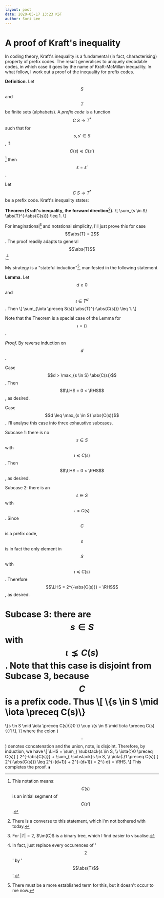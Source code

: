 ```yaml
---
layout: post
date: 2020-05-17 13:23 KST
author: Sori Lee
---
```


# A proof of Kraft's inequality

In coding theory, Kraft's inequality is a fundamental (in fact,
characterising) property of prefix codes. The result generalises to
uniquely decodable codes, in which case it goes by the name of
Kraft-McMillan inequality. In what follow, I work out a proof of the
inequality for prefix codes.

**Definition.** Let $$
\newcommand{\:}{\colon}
\newcommand{\abs}[1]{\left\lvert#1\right\rvert}
\newcommand{\LHS}{\text{LHS}}
\newcommand{\RHS}{\text{RHS}}
S$$ and $$T$$ be finite sets (alphabets). A
*prefix code* is a function $$C\: S \to T^*$$ such that for
$$s,s' \in S$$, if $$C(s) \preceq C(s')$$[^1] then $$s = s'$$.

[^1]: This notation means: $$C(s)$$ is an initial segment of
      $$C(s')$$.

Let $$C\: S \to T^*$$ be a prefix code. Kraft's inequality states:

**Theorem (Kraft's inequality, the forward direction[^2]).**
\\[ \sum_{s \in S} \abs{T}^{-\abs{C(s)}} \leq 1. \\]

[^2]: There is a converse to this statement, which I'm not bothered
      with today.

For imaginational[^3] and notational simplicity, I'll just prove this
for case $$\abs{T} = 2$$. The proof readily adapts to general
$$\abs{T}$$.[^4]

[^3]: For $|T| = 2$, $\im(C)$ is a binary tree, which I find easier to
      visualise.

[^4]: In fact, just replace every occurences of '$$2$$' by
      '$$\abs{T}$$'.

My strategy is a "stateful induction"[^5], manifested in the following
statement. 

[^5]: There must be a more established term for this, but it doesn't
      occur to me now.

**Lemma.** Let $$d \geq 0$$ and $$\iota \in T^d$$. Then
\\[ \sum_{\iota \preceq S(s)} \abs{T}^{-\abs{C(s)}} \leq 1. \\]

Note that the Theorem is a special case of the Lemma for
$$\iota = ()$$.

*Proof.* By reverse induction on $$d$$.

Case $$d > \max_{s \in S} \abs{C(s)}$$. Then $$\LHS = 0 < \RHS$$, as
desired.

Case $$d \leq \max_{s \in S} \abs{C(s)}$$. I'll analyse this case into
three exhaustive subcases.

Subcase 1: there is no $$s \in S$$ with $$\iota \preceq C(s)$$. Then
$$\LHS = 0 < \RHS$$, as desired.

Subcase 2: there is an $$s \in S$$ with $$\iota = C(s)$$. Since $$C$$
is a prefix code, $$s$$ is in fact the only element in $$S$$ with
$$\iota \preceq C(s)$$. Therefore $$\LHS = 2^{-\abs{C(s)}} = \RHS$$,
as desired.

Subcase 3: there are $$s \in S$$ with $$\iota ⪱ C(s)$$. Note
that this case is disjoint from Subcase 3, because $$C$$ is a prefix
code. Thus
\\[
\\{s \in S \mid \iota \preceq C(s)\\}
=
\\{s \in S \mid \iota \preceq C(s){:}0 \\}
\cup
\\{s \in S \mid \iota \preceq C(s){:}1 \\},
\\]
where the colon ($$:$$) denotes concatenation and the union, note,
is disjoint. Therefore, by induction, we have
\\[
\LHS
=    \sum_{
       \substack{s \in S, \\\\ \iota{:}0 \preceq C(s)}
     } 2^{-\abs{C(s)}}
     +
     \sum_{
       \substack{s \in S, \\\\ \iota{:}1 \preceq C(s)}
     } 2^{-\abs{C(s)}}
\leq 2^{-(d+1)} + 2^{-(d+1)}
=    2^{-d}
=    \RHS.
\\]
This completes the proof. ∎

